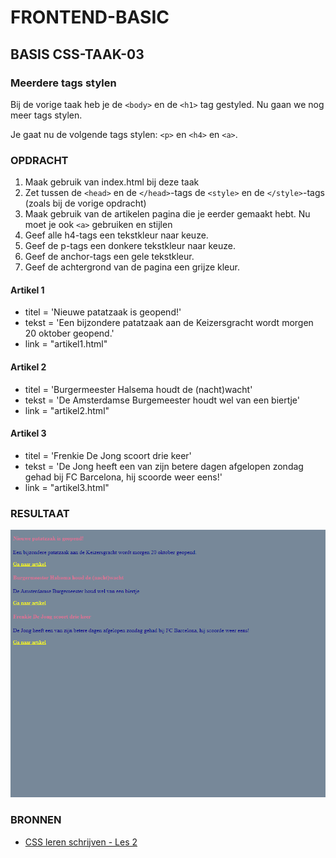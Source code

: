 # FRONTEND-BASIC

## BASIS CSS-TAAK-03

### Meerdere tags stylen

Bij de vorige taak heb je de `<body>` en de `<h1>` tag gestyled. Nu gaan we nog meer tags stylen.

Je gaat nu de volgende tags stylen: `<p>` en `<h4>` en `<a>`.

### OPDRACHT

1. Maak gebruik van index.html bij deze taak
2. Zet tussen de `<head>` en de `</head>`-tags de `<style>` en de `</style>`-tags (zoals bij de vorige opdracht)
3. Maak gebruik van de artikelen pagina die je eerder gemaakt hebt. Nu moet je ook `<a>` gebruiken en stijlen
4. Geef alle h4-tags een tekstkleur naar keuze.
5. Geef de p-tags een donkere tekstkleur naar keuze.
6. Geef de anchor-tags een gele tekstkleur.
7. Geef de achtergrond van de pagina een grijze kleur.

#### Artikel 1

- titel = 'Nieuwe patatzaak is geopend!'
- tekst = 'Een bijzondere patatzaak aan de Keizersgracht wordt morgen 20 oktober geopend.'
- link = "artikel1.html"

#### Artikel 2

- titel = 'Burgermeester Halsema houdt de (nacht)wacht'
- tekst = 'De Amsterdamse Burgemeester houdt wel van een biertje'
- link = "artikel2.html"

#### Artikel 3

- titel = 'Frenkie De Jong scoort drie keer'
- tekst = 'De Jong heeft een van zijn betere dagen afgelopen zondag gehad bij FC Barcelona, hij scoorde weer eens!'
- link = "artikel3.html" 

### RESULTAAT

![Eindresultaat](images/resultaat.png)

### BRONNEN

- [CSS leren schrijven - Les 2](https://www.youtube.com/watch?v=X58h-d5sHsE)


<!--- ------------ DIT COMMENTAAR LATEN STAAN AUB ------------
------------------ ------------------------------ ------------
------------------ eagle ref:46823719
------------------ ------------------------------ ------------
------------------ DIT COMMENTAAR LATEN STAAN AUB -------- -->